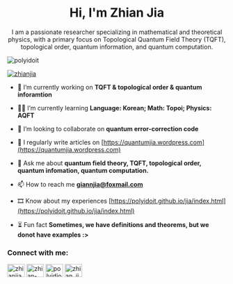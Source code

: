 <h1 align="center">Hi, I'm Zhian Jia</h1>
<p align="center">I am a passionate researcher specializing in mathematical and theoretical physics, with a primary focus on Topological Quantum Field Theory (TQFT), topological order, quantum information, and quantum computation.</p>

<p align="left"> <img src="https://komarev.com/ghpvc/?username=polyidoit&label=Profile%20views&color=0e75b6&style=flat" alt="polyidoit" /> </p>

<p align="left"> <a href="https://twitter.com/zhianjia" target="blank"><img src="https://img.shields.io/twitter/follow/zhianjia?logo=twitter&style=for-the-badge" alt="zhianjia" /></a> </p>

- 🔭 I’m currently working on **TQFT & topological order & quantum inforamtion**

- 🙇🏼 I’m currently learning **Language: Korean; Math: Topoi; Physics: AQFT**

- 👯 I’m looking to collaborate on **quantum error-correction code**

- 📠 I regularly write articles on [https://quantumjia.wordpress.com](https://quantumjia.wordpress.com)

- 💬 Ask me about **quantum field theory, TQFT, topological order, quantum infomation, quantum computation.**

- 📫 How to reach me **giannjia@foxmail.com**

- 🎞️ Know about my experiences [https://polyidoit.github.io/jia/index.html](https://polyidoit.github.io/jia/index.html)

- ⏳ Fun fact **Sometimes, we have definitions and theorems, but we donot have examples :>**

<h3 align="left">Connect with me:</h3>
<p align="left">
<a href="https://twitter.com/zhianjia" target="blank"><img align="center" src="https://raw.githubusercontent.com/rahuldkjain/github-profile-readme-generator/master/src/images/icons/Social/twitter.svg" alt="zhianjia" height="30" width="40" /></a>
<a href="https://linkedin.com/in/zhian-jia-9047a0268" target="blank"><img align="center" src="https://raw.githubusercontent.com/rahuldkjain/github-profile-readme-generator/master/src/images/icons/Social/linked-in-alt.svg" alt="zhian-jia-9047a0268" height="30" width="40" /></a>
<a href="https://fb.com/polyidiot" target="blank"><img align="center" src="https://raw.githubusercontent.com/rahuldkjain/github-profile-readme-generator/master/src/images/icons/Social/facebook.svg" alt="polyidiot" height="30" width="40" /></a>
<a href="https://instagram.com/zhian_jia" target="blank"><img align="center" src="https://raw.githubusercontent.com/rahuldkjain/github-profile-readme-generator/master/src/images/icons/Social/instagram.svg" alt="zhian_jia" height="30" width="40" /></a>
</p>

